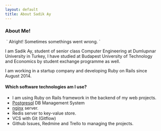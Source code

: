```yaml
---
layout: default
title: About Sadik Ay
---
```


<div class="post">
	<h3 class="pageTitle">About Me!</h3>
	<img src="{{ site.url }}/assets/img/IMG_2048.jpg" alt="">
	` Alright! Sometimes somethings went wrong. `
	<p>I am Sadik Ay, student of senior class Computer Engineering at Dumlupınar University in Turkey,
	I have studied at Budapest University of Technology and Economics by student exchange programme as well.</p>
	<p>I am working in a startup company and developing Ruby on Rails since August 2014.</p>
	<h4>Which software technologies am I use?</h4>
	<ul>
		<li>I am using Ruby on Rails framework in the backend of my web projects.</li>
		<li><a href="http://www.postgresql.org/docs/8.4/static/intro-whatis.html">Postgresql</a>
		 DB Management System</li>
  		<li><a href="http://nginx.org/en/">nginx</a> server.</li>
  		<li>Redis server to key-value store.</li>
  		<li>VCS with Git (Gitflow)</li>
  		<li>Github Issues, Redmine and Trello to managing the projects.</li>
  	</ul>
</div>
